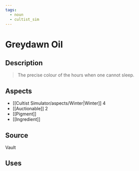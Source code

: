 ```yaml
---
tags:
  - noun
  - cultist_sim
---
```


# Greydawn Oil

## Description

> The precise colour of the hours when one cannot sleep. 

## Aspects
- [[Cultist Simulator/aspects/Winter|Winter]] 4
- [[Auctionable]] 2
- [[Pigment]]
- [[Ingredient]]
## Source
Vault
## Uses